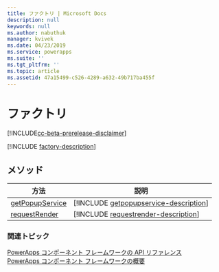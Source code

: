 ```yaml
---
title: ファクトリ | Microsoft Docs
description: null
keywords: null
ms.author: nabuthuk
manager: kvivek
ms.date: 04/23/2019
ms.service: powerapps
ms.suite: ''
ms.tgt_pltfrm: ''
ms.topic: article
ms.assetid: 47a15499-c526-4289-a632-49b717ba455f
---
```


# <a name="factory"></a>ファクトリ

[!INCLUDE[cc-beta-prerelease-disclaimer](../../../includes/cc-beta-prerelease-disclaimer.md)]

[!INCLUDE [factory-description](includes/factory-description.md)]

## <a name="methods"></a>メソッド

|方法 | 説明 |
| ------------- |-------------|
|[getPopupService](factory/getpopupservice.md)|[!INCLUDE [getpopupservice-description](factory/includes/getpopupservice-description.md)]|
|[requestRender](factory/requestrender.md)|[!INCLUDE [requestrender-description](factory/includes/requestrender-description.md)]|


### <a name="related-topics"></a>関連トピック

[PowerApps コンポーネント フレームワークの API リファレンス](../reference/index.md)<br/>
[PowerApps コンポーネント フレームワークの概要](../overview.md)